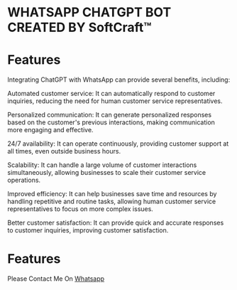 # WHATSAPP CHATGPT BOT CREATED BY SoftCraft™

<h1>Features</h1>
Integrating ChatGPT with WhatsApp can provide several benefits, including:

Automated customer service: It can automatically respond to customer inquiries, reducing the need for human customer service representatives.

Personalized communication: It can generate personalized responses based on the customer's previous interactions, making communication more engaging and effective.

24/7 availability: It can operate continuously, providing customer support at all times, even outside business hours.

Scalability: It can handle a large volume of customer interactions simultaneously, allowing businesses to scale their customer service operations.

Improved efficiency: It can help businesses save time and resources by handling repetitive and routine tasks, allowing human customer service representatives to focus on more complex issues.

Better customer satisfaction: It can provide quick and accurate responses to customer inquiries, improving customer satisfaction.

<h1>Features</h1>

Please Contact Me On [Whatsapp](https://wa.me/768084855?text=Please_Tell_Me_How_To_Creat_*ChatGPT*_Whatsapp_Bot)
